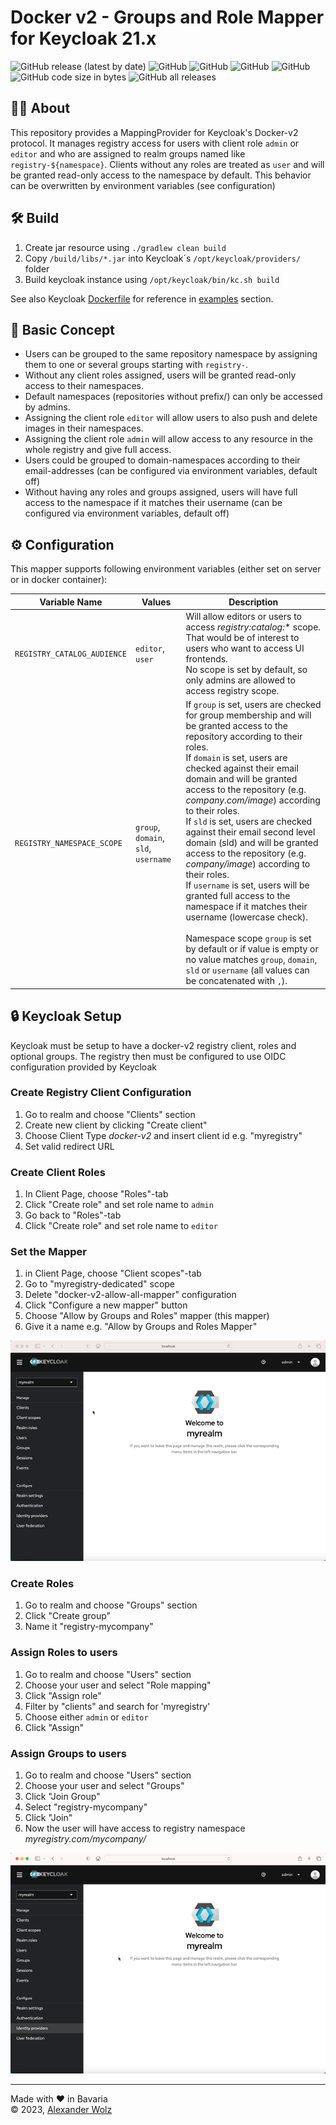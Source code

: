 # Docker v2 - Groups and Role Mapper for Keycloak 21.x

![GitHub release (latest by date)](https://img.shields.io/github/v/release/alexanderwolz/keycloak-docker-group-role-mapper)
![GitHub](https://img.shields.io/badge/keycloak-21.1.1-orange)
![GitHub](https://img.shields.io/badge/registry-2.8.2-orange)
![GitHub](https://img.shields.io/github/license/alexanderwolz/keycloak-docker-group-role-mapper)
![GitHub](https://img.shields.io/badge/test_cases-624-informational)
![GitHub code size in bytes](https://img.shields.io/github/languages/code-size/alexanderwolz/keycloak-docker-group-role-mapper)
![GitHub all releases](https://img.shields.io/github/downloads/alexanderwolz/keycloak-docker-group-role-mapper/total?color=informational)

## 🧑‍💻 About

This repository provides a MappingProvider for Keycloak's Docker-v2 protocol. It manages registry access for users with client role ```admin``` or ```editor``` and who are assigned to realm groups named like ```registry-${namespace}```. Clients without any roles are treated as ```user``` and will be granted read-only access to the namespace by default. This behavior can be overwritten by environment variables (see configuration) 

## 🛠️ Build
1. Create jar resource using ```./gradlew clean build```
2. Copy  ```/build/libs/*.jar``` into Keycloak´s ```/opt/keycloak/providers/``` folder
3. Build keycloak instance using ```/opt/keycloak/bin/kc.sh build```

See also Keycloak [Dockerfile](https://github.com/alexanderwolz/keycloak-docker-group-role-mapper/blob/main/examples/keycloak-with-mapper/Dockerfile) for reference in [examples](https://github.com/alexanderwolz/keycloak-docker-group-role-mapper/tree/main/examples) section.

## 🔬 Basic Concept
- Users can be grouped to the same repository namespace by assigning them to one or several groups starting with ```registry-```.
- Without any client roles assigned, users will be granted read-only access to their namespaces.
- Default namespaces (repositories without prefix/) can only be accessed by admins.
- Assigning the client role ```editor``` will allow users to also push and delete images in their namespaces.
- Assigning the client role ```admin``` will allow access to any resource in the whole registry and give full access.
- Users could be grouped to domain-namespaces according to their email-addresses  (can be configured via environment variables, default off)
- Without having any roles and groups assigned, users will have full access to the namespace if it matches their username (can be configured via environment variables, default off)

## ⚙️ Configuration
This mapper supports following environment variables (either set on server or in docker container):

| Variable Name                   | Values                                               | Description                                                                                                                                                                                                                                                                                                                                                                                                                                                                                                                                                                                                                                                                                                                                                                                                                              |
|---------------------------------|------------------------------------------------------|------------------------------------------------------------------------------------------------------------------------------------------------------------------------------------------------------------------------------------------------------------------------------------------------------------------------------------------------------------------------------------------------------------------------------------------------------------------------------------------------------------------------------------------------------------------------------------------------------------------------------------------------------------------------------------------------------------------------------------------------------------------------------------------------------------------------------------------|
| ```REGISTRY_CATALOG_AUDIENCE``` | ```editor```, ```user```                             | Will allow editors or users to access *registry:catalog:** scope. That would be of interest to users who want to access UI frontends.<br> No scope is set by default, so only admins are allowed to access registry scope.                                                                                                                                                                                                                                                                                                                                                                                                                                                                                                                                                                                                               |
| ```REGISTRY_NAMESPACE_SCOPE```  | ```group```, ```domain```, ```sld```, ```username``` | If ```group``` is set, users are checked for group membership and will be granted access to the repository according to their roles.<br>If ```domain``` is set, users are checked against their email domain and will be granted access to the repository (e.g. *company.com/image*) according to their roles.<br>If ```sld``` is set, users are checked against their email second level domain (sld) and will be granted access to the repository (e.g. *company/image*) according to their roles.<br>If ```username``` is set, users will be granted full access to the namespace if it matches their username (lowercase check).<br><br>Namespace scope ```group``` is set by default or if value is empty or no value matches ```group```, ```domain```, ```sld``` or ```username``` (all values can be concatenated with ```,```). |


## 🔒 Keycloak Setup

Keycloak must be setup to have a docker-v2 registry client, roles and optional groups. The registry then must be configured to use OIDC configuration provided by Keycloak

### Create Registry Client Configuration
1. Go to realm and choose "Clients" section
2. Create new client by clicking "Create client"
3. Choose Client Type *docker-v2* and insert client id e.g. "myregistry"
4. Set valid redirect URL

### Create Client Roles
1. In Client Page, choose "Roles"-tab
2. Click "Create role" and set role name to ```admin```
3. Go back to "Roles"-tab
4. Click "Create role" and set role name to ```editor```

### Set the Mapper
1. in Client Page, choose "Client scopes"-tab
2. Go to "myregistry-dedicated" scope
3. Delete "docker-v2-allow-all-mapper" configuration
4. Click "Configure a new mapper" button
5. Choose "Allow by Groups and Roles" mapper (this mapper)
6. Give it a name e.g. "Allow by Groups and Roles Mapper"

![Keycloak Registry Client Config](assets/keycloak-config/create_registry_client.gif)

### Create Roles
1. Go to realm and choose "Groups" section
2. Click "Create group"
3. Name it "registry-mycompany"

### Assign Roles to users
1. Go to realm and choose "Users" section
2. Choose your user and select "Role mapping"
3. Click "Assign role"
4. Filter by "clients" and search for 'myregistry'
5. Choose either ```admin``` or ```editor```
6. Click "Assign"

### Assign Groups to users
1. Go to realm and choose "Users" section
2. Choose your user and select "Groups"
3. Click "Join Group"
4. Select "registry-mycompany"
5. Click "Join"
6. Now the user will have access to registry namespace *myregistry.com/mycompany/*

![Keycloak Registry Client Config](assets/keycloak-config/assign_role_and_group_to_user.gif)

- - -

Made with ❤️ in Bavaria
<br>
© 2023, <a href="https://www.alexanderwolz.de"> Alexander Wolz
